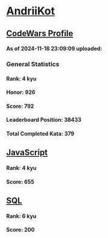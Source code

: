 # [AndriiKot](https://www.codewars.com/users/AndriiKot)

## [CodeWars Profile](https://www.codewars.com/users/AndriiKot)

#### As of 2024-11-18 23:09:09 uploaded:

### General Statistics

#### Rank: 4 kyu

#### Honor: 926

#### Score: 792

#### Leaderboard Position: 38433

#### Total Completed Kata: 379



## [JavaScript](https://github.com/AndriiKot/JavaScript__CodeWars)

#### Rank: 4 kyu

#### Score: 655


## [SQL](https://github.com/AndriiKot/SQL__CodeWars)

#### Rank: 6 kyu

#### Score: 200

